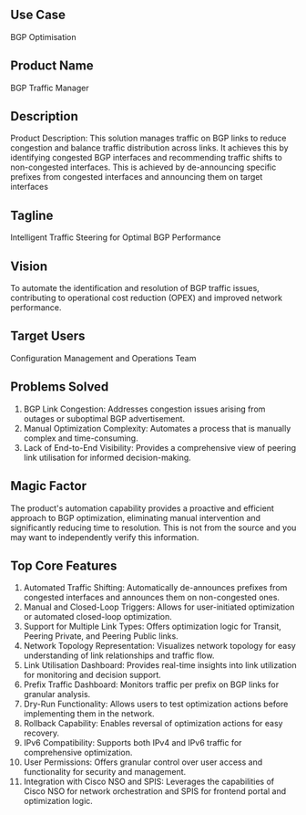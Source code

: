 ## Use Case	
BGP Optimisation
## Product Name	
BGP Traffic Manager
## Description	
Product Description: This solution manages traffic on BGP links to reduce congestion and balance traffic distribution across links. It achieves this by identifying congested BGP interfaces and recommending traffic shifts to non-congested interfaces. This is achieved by de-announcing specific prefixes from congested interfaces and announcing them on target interfaces
## Tagline
Intelligent Traffic Steering for Optimal BGP Performance
## Vision
To automate the identification and resolution of BGP traffic issues, contributing to operational cost reduction (OPEX) and improved network performance.
## Target Users
Configuration Management and Operations Team
## Problems Solved
1. BGP Link Congestion: Addresses congestion issues arising from outages or suboptimal BGP advertisement.
2. Manual Optimization Complexity: Automates a process that is manually complex and time-consuming.
3. Lack of End-to-End Visibility: Provides a comprehensive view of peering link utilisation for informed decision-making.
## Magic Factor
The product's automation capability provides a proactive and efficient approach to BGP optimization, eliminating manual intervention and significantly reducing time to resolution. This is not from the source and you may want to independently verify this information.
## Top Core Features
1. Automated Traffic Shifting: Automatically de-announces prefixes from congested interfaces and announces them on non-congested ones.
2. Manual and Closed-Loop Triggers: Allows for user-initiated optimization or automated closed-loop optimization.
3. Support for Multiple Link Types: Offers optimization logic for Transit, Peering Private, and Peering Public links.
4. Network Topology Representation: Visualizes network topology for easy understanding of link relationships and traffic flow.
5. Link Utilisation Dashboard: Provides real-time insights into link utilization for monitoring and decision support.
6. Prefix Traffic Dashboard: Monitors traffic per prefix on BGP links for granular analysis.
7. Dry-Run Functionality: Allows users to test optimization actions before implementing them in the network.
8. Rollback Capability: Enables reversal of optimization actions for easy recovery.
9. IPv6 Compatibility: Supports both IPv4 and IPv6 traffic for comprehensive optimization.
10. User Permissions: Offers granular control over user access and functionality for security and management.
11. Integration with Cisco NSO and SPIS: Leverages the capabilities of Cisco NSO for network orchestration and SPIS for frontend portal and optimization logic.
